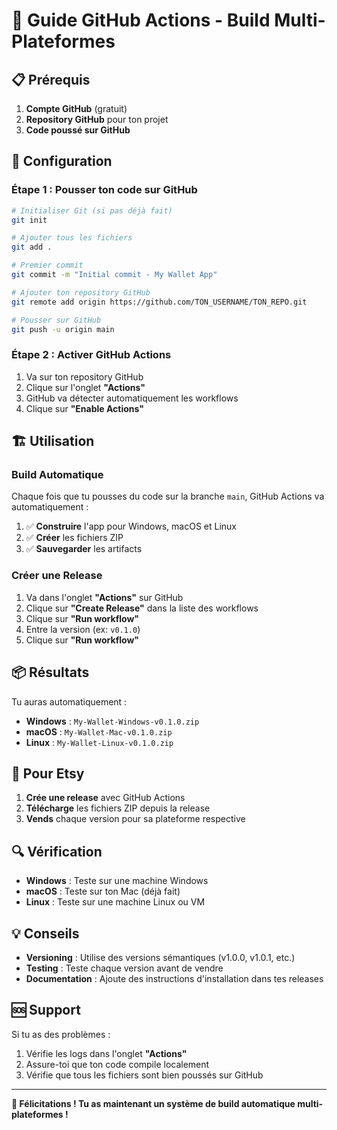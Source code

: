 # 🚀 Guide GitHub Actions - Build Multi-Plateformes

## 📋 Prérequis

1. **Compte GitHub** (gratuit)
2. **Repository GitHub** pour ton projet
3. **Code poussé sur GitHub**

## 🔧 Configuration

### Étape 1 : Pousser ton code sur GitHub

```bash
# Initialiser Git (si pas déjà fait)
git init

# Ajouter tous les fichiers
git add .

# Premier commit
git commit -m "Initial commit - My Wallet App"

# Ajouter ton repository GitHub
git remote add origin https://github.com/TON_USERNAME/TON_REPO.git

# Pousser sur GitHub
git push -u origin main
```

### Étape 2 : Activer GitHub Actions

1. Va sur ton repository GitHub
2. Clique sur l'onglet **"Actions"**
3. GitHub va détecter automatiquement les workflows
4. Clique sur **"Enable Actions"**

## 🏗️ Utilisation

### Build Automatique

Chaque fois que tu pousses du code sur la branche `main`, GitHub Actions va automatiquement :

1. ✅ **Construire** l'app pour Windows, macOS et Linux
2. ✅ **Créer** les fichiers ZIP
3. ✅ **Sauvegarder** les artifacts

### Créer une Release

1. Va dans l'onglet **"Actions"** sur GitHub
2. Clique sur **"Create Release"** dans la liste des workflows
3. Clique sur **"Run workflow"**
4. Entre la version (ex: `v0.1.0`)
5. Clique sur **"Run workflow"**

## 📦 Résultats

Tu auras automatiquement :

- **Windows** : `My-Wallet-Windows-v0.1.0.zip`
- **macOS** : `My-Wallet-Mac-v0.1.0.zip`
- **Linux** : `My-Wallet-Linux-v0.1.0.zip`

## 🎯 Pour Etsy

1. **Crée une release** avec GitHub Actions
2. **Télécharge** les fichiers ZIP depuis la release
3. **Vends** chaque version pour sa plateforme respective

## 🔍 Vérification

- **Windows** : Teste sur une machine Windows
- **macOS** : Teste sur ton Mac (déjà fait)
- **Linux** : Teste sur une machine Linux ou VM

## 💡 Conseils

- **Versioning** : Utilise des versions sémantiques (v1.0.0, v1.0.1, etc.)
- **Testing** : Teste chaque version avant de vendre
- **Documentation** : Ajoute des instructions d'installation dans tes releases

## 🆘 Support

Si tu as des problèmes :
1. Vérifie les logs dans l'onglet **"Actions"**
2. Assure-toi que ton code compile localement
3. Vérifie que tous les fichiers sont bien poussés sur GitHub

---

**🎉 Félicitations ! Tu as maintenant un système de build automatique multi-plateformes !** 